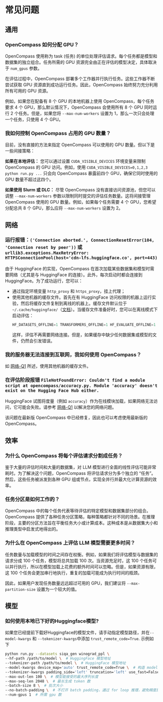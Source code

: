 # 常见问题

## 通用

### OpenCompass 如何分配 GPU？

OpenCompass 使用称为 task (任务) 的单位处理评估请求。每个任务都是模型和数据集的独立组合。任务所需的 GPU 资源完全由正在评估的模型决定，具体取决于 `num_gpus` 参数。

在评估过程中，OpenCompass 部署多个工作器并行执行任务。这些工作器不断尝试获取 GPU 资源直到成功运行任务。因此，OpenCompass 始终努力充分利用所有可用的 GPU 资源。

例如，如果您在配备有 8 个 GPU 的本地机器上使用 OpenCompass，每个任务要求 4 个 GPU，那么默认情况下，OpenCompass 会使用所有 8 个 GPU 同时运行 2 个任务。但是，如果您将 `--max-num-workers` 设置为 1，那么一次只会处理一个任务，只使用 4 个 GPU。

### 我如何控制 OpenCompass 占用的 GPU 数量？

目前，没有直接的方法来指定 OpenCompass 可以使用的 GPU 数量。但以下是一些间接策略：

**如果在本地评估：**
您可以通过设置 `CUDA_VISIBLE_DEVICES` 环境变量来限制 OpenCompass 的 GPU 访问。例如，使用 `CUDA_VISIBLE_DEVICES=0,1,2,3 python run.py ...` 只会向 OpenCompass 暴露前四个 GPU，确保它同时使用的 GPU 数量不超过这四个。

**如果使用 Slurm 或 DLC：**
尽管 OpenCompass 没有直接访问资源池，但您可以调整 `--max-num-workers` 参数以限制同时提交的评估任务数量。这将间接管理 OpenCompass 使用的 GPU 数量。例如，如果每个任务需要 4 个 GPU，您希望分配总共 8 个 GPU，那么应将 `--max-num-workers` 设置为 2。

## 网络

### 运行报错：`('Connection aborted.', ConnectionResetError(104, 'Connection reset by peer'))` 或 `urllib3.exceptions.MaxRetryError: HTTPSConnectionPool(host='cdn-lfs.huggingface.co', port=443)`

由于 HuggingFace 的实现，OpenCompass 在首次加载某些数据集和模型时需要网络（尤其是与 HuggingFace 的连接）。此外，每次启动时都会连接到 HuggingFace。为了成功运行，您可以：

- 通过指定环境变量 `http_proxy` 和 `https_proxy`，挂上代理；
- 使用其他机器的缓存文件。首先在有 HuggingFace 访问权限的机器上运行实验，然后将缓存文件复制到离线的机器上。缓存文件默认位于 `~/.cache/huggingface/`（[文档](https://huggingface.co/docs/datasets/cache#cache-directory)）。当缓存文件准备好时，您可以在离线模式下启动评估：
  ```python
  HF_DATASETS_OFFLINE=1 TRANSFORMERS_OFFLINE=1 HF_EVALUATE_OFFLINE=1 python run.py ...
  ```
  这样，评估不再需要网络连接。但是，如果缓存中缺少任何数据集或模型的文件，仍然会引发错误。

### 我的服务器无法连接到互联网，我如何使用 OpenCompass？

如 [网络-Q1](#运行报错Connection-aborted-ConnectionResetError104-Connection-reset-by-peer-或-urllib3exceptionsMaxRetryError-HTTPSConnectionPoolhostcdn-lfshuggingfaceco-port443) 所述，使用其他机器的缓存文件。

### 在评估阶段报错 `FileNotFoundError: Couldn't find a module script at opencompass/accuracy.py. Module 'accuracy' doesn't exist on the Hugging Face Hub either.`

HuggingFace 试图将度量（例如 `accuracy`）作为在线模块加载，如果网络无法访问，它可能会失败。请参考 [网络-Q1](#运行报错Connection-aborted-ConnectionResetError104-Connection-reset-by-peer-或-urllib3exceptionsMaxRetryError-HTTPSConnectionPoolhostcdn-lfshuggingfaceco-port443) 以解决您的网络问题。

该问题在最新版 OpenCompass 中已经修复，因此也可以考虑使用最新版的 OpenCompass。

## 效率

### 为什么 OpenCompass 将每个评估请求分割成任务？

鉴于大量的评估时间和大量的数据集，对 LLM 模型进行全面的线性评估可能非常耗时。为了解决这个问题，OpenCompass 将评估请求分为多个独立的 “任务”。然后，这些任务被派发到各种 GPU 组或节点，实现全并行并最大化计算资源的效率。

### 任务分区是如何工作的？

OpenCompass 中的每个任务代表等待评估的特定模型和数据集部分的组合。OpenCompass 提供了各种任务分区策略，每种策略都针对不同的场景。在推理阶段，主要的分区方法旨在平衡任务大小或计算成本。这种成本是从数据集大小和推理类型中启发式地得出的。

### 为什么在 OpenCompass 上评估 LLM 模型需要更多时间？

任务数量与加载模型的时间之间存在权衡。例如，如果我们将评估模型与数据集的请求分成 100 个任务，模型将总共加载 100 次。当资源充足时，这 100 个任务可以并行执行，所以在模型加载上花费的额外时间可以忽略。但是，如果资源有限，这 100 个任务会更加串行地执行，重复的加载可能成为执行时间的瓶颈。

因此，如果用户发现任务数量远远超过可用的 GPU，我们建议将 `--max-partition-size` 设置为一个较大的值。

## 模型

### 如何使用本地已下好的Huggingface模型?

如果您已经提前下载好Huggingface的模型文件，请手动指定模型路径，并在`--model-kwargs` 和 `--tokenizer-kwargs`中添加 `trust_remote_code=True`. 示例如下

```bash
python run.py --datasets siqa_gen winograd_ppl \
--hf-path /path/to/model \  # HuggingFace 模型地址
--tokenizer-path /path/to/model \  # HuggingFace 模型地址
--model-kwargs device_map='auto' trust_remote_code=True \  # 构造 model 的参数
--tokenizer-kwargs padding_side='left' truncation='left' use_fast=False trust_remote_code=True \  # 构造 tokenizer 的参数
--max-out-len 100 \  # 模型能接受的最大序列长度
--max-seq-len 2048 \  # 最长生成 token 数
--batch-size 8 \  # 批次大小
--no-batch-padding \  # 不打开 batch padding，通过 for loop 推理，避免精度损失
--num-gpus 1  # 所需 gpu 数
```
